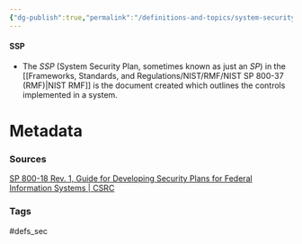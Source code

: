 ```yaml
---
{"dg-publish":true,"permalink":"/definitions-and-topics/system-security-plan/","updated":"2025-06-30T14:18:55.186-07:00"}
---
```


#### SSP
- The *SSP* (System Security Plan, sometimes known as just an *SP*) in the [[Frameworks, Standards, and Regulations/NIST/RMF/NIST SP 800-37 (RMF)\|NIST RMF]] is the document created which outlines the controls implemented in a system.




# Metadata

### Sources
[SP 800-18 Rev. 1, Guide for Developing Security Plans for Federal Information Systems \| CSRC](https://csrc.nist.gov/pubs/sp/800/18/r1/final)

### Tags
#defs_sec 